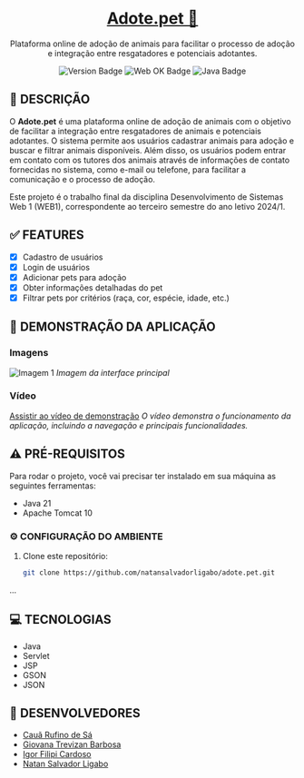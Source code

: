 <h1 align="center">
    <a href="#">Adote.pet 🐾</a>
</h1>
<div align="center">
   <p>Plataforma online de adoção de animais para facilitar o processo de adoção e integração entre resgatadores e potenciais adotantes.</p>
   
   ![Version Badge](https://img.shields.io/badge/version-1.0-blue)
   ![Web OK Badge](https://img.shields.io/badge/web-OK-brightgreen)
   ![Java Badge](https://img.shields.io/badge/Language-Java-red)
</div>

## 🚀 DESCRIÇÃO

O **Adote.pet** é uma plataforma online de adoção de animais com o objetivo de facilitar a integração entre resgatadores de animais e potenciais adotantes. O sistema permite aos usuários cadastrar animais para adoção e buscar e filtrar animais disponíveis. Além disso, os usuários podem entrar em contato com os tutores dos animais através de informações de contato fornecidas no sistema, como e-mail ou telefone, para facilitar a comunicação e o processo de adoção.

Este projeto é o trabalho final da disciplina Desenvolvimento de Sistemas Web 1 (WEB1), correspondente ao terceiro semestre do ano letivo 2024/1.

## ✅ FEATURES

- [x] Cadastro de usuários
- [x] Login de usuários
- [x] Adicionar pets para adoção
- [x] Obter informações detalhadas do pet
- [x] Filtrar pets por critérios (raça, cor, espécie, idade, etc.)

## 🎦 DEMONSTRAÇÃO DA APLICAÇÃO

### Imagens

![Imagem 1]()
*Imagem da interface principal*

### Vídeo

[Assistir ao vídeo de demonstração]()
*O vídeo demonstra o funcionamento da aplicação, incluindo a navegação e principais funcionalidades.*

## ⚠️ PRÉ-REQUISITOS

Para rodar o projeto, você vai precisar ter instalado em sua máquina as seguintes ferramentas:

- Java 21
- Apache Tomcat 10

### ⚙️ CONFIGURAÇÃO DO AMBIENTE

1. Clone este repositório:
   ```bash
   git clone https://github.com/natansalvadorligabo/adote.pet.git
...

## 💻 TECNOLOGIAS

- Java
- Servlet
- JSP
- GSON
- JSON

## 👥 DESENVOLVEDORES

- [Cauã Rufino de Sá](https://github.com/CauaDeSa)
- [Giovana Trevizan Barbosa](https://github.com/giovanatrevizanbarbosa)
- [Igor Filipi Cardoso](https://github.com/IgorFilipiCardoso)
- [Natan Salvador Ligabo](https://github.com/natansalvadorligabo)

